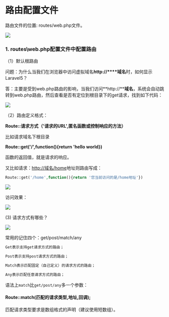 # 路由配置文件



路由文件的位置: routes/web.php文件。

![](https://i.loli.net/2019/04/18/5cb8582442e8d.png)



### 1. routes\web.php配置文件中配置路由

   （1）默认根路由

   问题：为什么当我们在浏览器中访问虚拟域名**http://****域名**时，如何显示Laravel5？

   答：主要是受到web.php路由的影响，当我们访问**http://****域名**，系统会自动跳转到web.php路由，然后查看是否有定位到根目录下的get请求，找到如下代码：

![](https://i.loli.net/2019/04/18/5cb85a65d1ac3.png)

 （2）路由定义格式：

**Route::请求方式（'请求的URL',匿名函数或控制响应的方法）**

比如请求域名下根目录

**Route::get('/',function(){return 'hello world})**

函数的返回值，就是请求的响应。

又比如请求：<http://域名/home>地址则路由写成：

```php
Route::get('/home',function(){return '您当前访问的是/home地址'})
```



![](https://i.loli.net/2019/04/18/5cb85ab6ba9b6.png)

访问效果：

![](https://i.loli.net/2019/04/18/5cb85f0f2587d.png)

 (3) 请求方式有哪些？

![](https://i.loli.net/2019/04/18/5cb862e5aa1e7.png)





常用的记住四个：get/post/match/any

```php
Get表示支持get请求方式的路由；

Post表示支持post请求方式的路由；

Match表示匹配固定（自己定义）的请求方式的路由；

Any表示匹配任意请求方式的路由；

```



语法上`match`比`get/post/any`多一个参数：

#### **Route::match(匹配的请求类型,地址,回调);**

匹配请求类型要求是数组格式的声明（建议使用短数组）。

